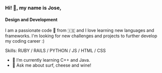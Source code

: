 ### Hi! 👋, my name is Jose,
#### Design and Development

I am a passionate code 🐒 from 🇮🇪 and I love learning new languages and frameworks. I'm looking for new challenges and projects to further develop my coding career :)

Skills: RUBY / RAILS / PYTHON / JS / HTML / CSS

- 🌱 I’m currently learning C++ and Java. 
- 💬 Ask me about surf, cheese and wine! 
